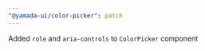 ```yaml
---
"@yamada-ui/color-picker": patch
---
```


Added `role` and `aria-controls` to `ColorPicker` component
